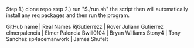 Step 1.) clone repo
step 2.) run "$./run.sh"
the script then will automatically install any req packages and then run the program.


GitHub name           | Real Names
RjGutierrezz          | Rover Juliann Gutierrez
elmerpalencia         | Elmer Palencia
Bwill0104             | Bryan Williams
Stony4                | Tony Sanchez
sp4acemanwork         | James Shufelt

